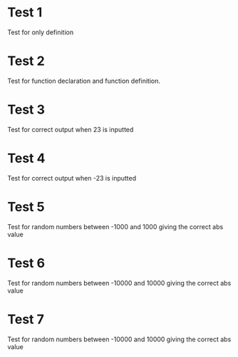 # Test 1

Test for only **<iostream>** definition

# Test 2

Test for function declaration and function definition.

# Test 3

Test for correct output when 23 is inputted

# Test 4

Test for correct output when -23 is inputted

# Test 5

Test for random numbers between -1000 and 1000 giving the correct abs value

# Test 6

Test for random numbers between -10000 and 10000 giving the correct abs value

# Test 7

Test for random numbers between -10000 and 10000 giving the correct abs value
